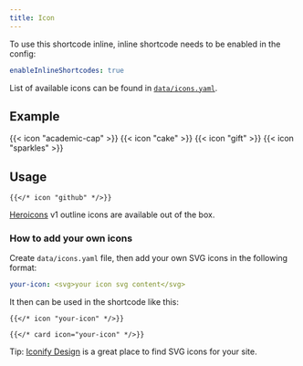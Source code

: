```yaml
---
title: Icon
---
```


To use this shortcode inline, inline shortcode needs to be enabled in the config:

```yaml {filename="hugo.yaml"}
enableInlineShortcodes: true
```

List of available icons can be found in [`data/icons.yaml`](https://github.com/kringova/hextra/blob/main/data/icons.yaml).

<!--more-->

## Example

{{< icon "academic-cap" >}}
{{< icon "cake" >}}
{{< icon "gift" >}}
{{< icon "sparkles" >}}

## Usage

```
{{</* icon "github" */>}}
```

[Heroicons](https://v1.heroicons.com/) v1 outline icons are available out of the box.

### How to add your own icons

Create `data/icons.yaml` file, then add your own SVG icons in the following format:

```yaml {filename="data/icons.yaml"}
your-icon: <svg>your icon svg content</svg>
```

It then can be used in the shortcode like this:

```
{{</* icon "your-icon" */>}}

{{</* card icon="your-icon" */>}}
```

Tip: [Iconify Design](https://iconify.design/) is a great place to find SVG icons for your site.
